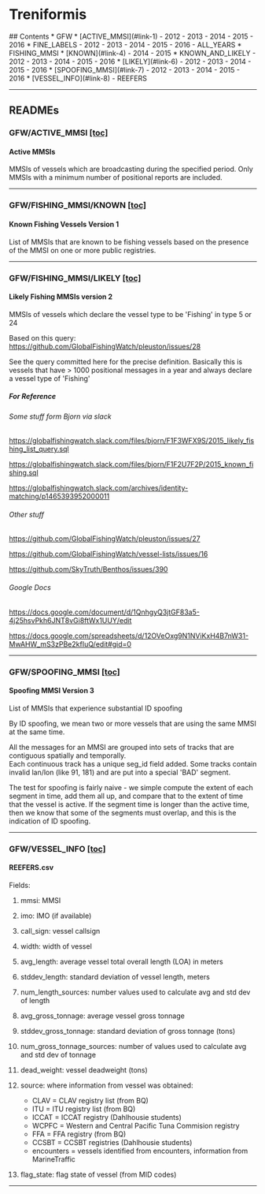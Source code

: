 # Treniformis
<a name="contents">
## Contents
</a>
* GFW
    * [ACTIVE_MMSI](#link-1)
        - 2012
        - 2013
        - 2014
        - 2015
        - 2016
    * FINE_LABELS
        - 2012
        - 2013
        - 2014
        - 2015
        - 2016
        - ALL_YEARS
    * FISHING_MMSI
        * [KNOWN](#link-4)
            - 2014
            - 2015
        * KNOWN_AND_LIKELY
            - 2012
            - 2013
            - 2014
            - 2015
            - 2016
        * [LIKELY](#link-6)
            - 2012
            - 2013
            - 2014
            - 2015
            - 2016
    * [SPOOFING_MMSI](#link-7)
        - 2012
        - 2013
        - 2014
        - 2015
        - 2016
    * [VESSEL_INFO](#link-8)
        - REEFERS

---------
## READMEs

<a name="link-1"></a>
### GFW/ACTIVE_MMSI [[toc]](#contents)

#### Active MMSIs

MMSIs of vessels which are broadcasting during the specified period.  Only
MMSIs with a minimum number of positional reports are included.

--------

<a name="link-4"></a>
### GFW/FISHING_MMSI/KNOWN [[toc]](#contents)

#### Known Fishing Vessels Version 1

List of MMSIs that are known to be fishing vessels based on the presence of the MMSI on one or more 
public registries.

--------

<a name="link-6"></a>
### GFW/FISHING_MMSI/LIKELY [[toc]](#contents)

#### Likely Fishing MMSIs version 2

MMSIs of vessels which declare the vessel type to be 'Fishing' in type 5 or 24 

Based on this query: https://github.com/GlobalFishingWatch/pleuston/issues/28

See the query committed here for the precise definition.  Basically this is
vessels that have > 1000 positional messages in a year and always declare a 
vessel type of 'Fishing'

##### For Reference

###### Some stuff form Bjorn via slack ###

https://globalfishingwatch.slack.com/files/bjorn/F1F3WFX9S/2015_likely_fishing_list_query.sql

https://globalfishingwatch.slack.com/files/bjorn/F1F2U7F2P/2015_known_fishing.sql

https://globalfishingwatch.slack.com/archives/identity-matching/p1465393952000011


###### Other stuff ###

https://github.com/GlobalFishingWatch/pleuston/issues/27

https://github.com/GlobalFishingWatch/vessel-lists/issues/16

https://github.com/SkyTruth/Benthos/issues/390


###### Google Docs ###

https://docs.google.com/document/d/1QnhgyQ3jtGF83a5-4j25hsvPkh6JNT8vGi8ftWx1UUY/edit

https://docs.google.com/spreadsheets/d/12OVeOxg9N1NViKxH4B7nW31-MwAHW_mS3zPBe2kfIuQ/edit#gid=0

--------

<a name="link-7"></a>
### GFW/SPOOFING_MMSI [[toc]](#contents)

#### Spoofing MMSI Version 3

List of MMSIs that experience substantial ID spoofing

By ID spoofing, we mean two or more vessels that are using the same MMSI at the same time. 

All the messages for an MMSI are grouped into sets of tracks that are contiguous spatially and temporally.  
Each continuous track has a unique seg_id field added.  Some tracks contain invalid lan/lon (like 91, 181) and 
are put into a special 'BAD' segment. 

The test for spoofing is fairly naive - we simple compute the extent of each segment in time, add them all up, 
and compare that to the extent of time that the vessel is active.  If the segment time is longer than the 
active time, then we know that some of the segments must overlap, and this is the indication of ID spoofing.

--------

<a name="link-8"></a>
### GFW/VESSEL_INFO [[toc]](#contents)

#### REEFERS.csv

Fields:

1. mmsi: MMSI
2. imo: IMO (if available)
3. call_sign: vessel callsign
4. width: width of vessel
5. avg_length: average vessel total overall length (LOA) in meters
6. stddev_length: standard deviation of vessel length, meters
7. num_length_sources: number values used to calculate avg and std dev of length
8. avg_gross_tonnage: average vessel gross tonnage
9. stddev_gross_tonnage: standard deviation of gross tonnage (tons)
10. num_gross_tonnage_sources: number of values used to calculate avg and std dev of tonnage
11. dead_weight: vessel deadweight (tons)
12. source: where information from vessel was obtained:

    - CLAV = CLAV registry list (from BQ)
    - ITU = ITU registry list (from BQ)
    - ICCAT = ICCAT registry (Dahlhousie students)
    - WCPFC = Western and Central Pacific Tuna Commision registry
    - FFA = FFA registry (from BQ)
    - CCSBT = CCSBT registries (Dahlhousie students)
    - encounters = vessels identified from encounters, information from MarineTraffic
            
13. flag_state: flag state of vessel (from MID codes)

--------